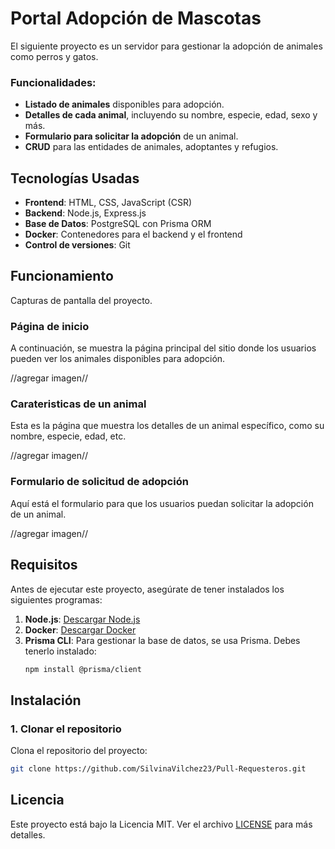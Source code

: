# Portal Adopción de Mascotas

El siguiente proyecto es un servidor para gestionar la adopción de animales como perros y gatos. 

### Funcionalidades:
- **Listado de animales** disponibles para adopción.
- **Detalles de cada animal**, incluyendo su nombre, especie, edad, sexo y más.
- **Formulario para solicitar la adopción** de un animal.
- **CRUD** para las entidades de animales, adoptantes y refugios.

## Tecnologías Usadas
- **Frontend**: HTML, CSS, JavaScript (CSR)
- **Backend**: Node.js, Express.js
- **Base de Datos**: PostgreSQL con Prisma ORM
- **Docker**: Contenedores para el backend y el frontend
- **Control de versiones**: Git


## Funcionamiento

Capturas de pantalla del proyecto.

### Página de inicio
A continuación, se muestra la página principal del sitio donde los usuarios pueden ver los animales disponibles para adopción.

//agregar imagen//

### Carateristicas de un animal
Esta es la página que muestra los detalles de un animal específico, como su nombre, especie, edad, etc.

//agregar imagen//

### Formulario de solicitud de adopción
Aquí está el formulario para que los usuarios puedan solicitar la adopción de un animal.

//agregar imagen//


## Requisitos

Antes de ejecutar este proyecto, asegúrate de tener instalados los siguientes programas:

1. **Node.js**: [Descargar Node.js](https://nodejs.org/)
2. **Docker**: [Descargar Docker](https://www.docker.com/get-started)
3. **Prisma CLI**: Para gestionar la base de datos, se usa Prisma. Debes tenerlo instalado:
    ```bash
    npm install @prisma/client
    ```

## Instalación

### 1. Clonar el repositorio
Clona el repositorio del proyecto:
```bash
git clone https://github.com/SilvinaVilchez23/Pull-Requesteros.git
```

## Licencia

Este proyecto está bajo la Licencia MIT. Ver el archivo [LICENSE](./LICENSE) para más detalles.
